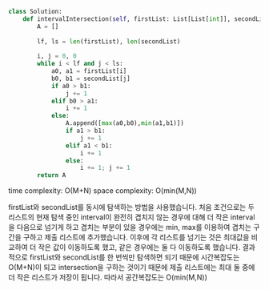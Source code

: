 ```python
class Solution:
    def intervalIntersection(self, firstList: List[List[int]], secondList: List[List[int]]) -> List[List[int]]:
        A = []
        
        lf, ls = len(firstList), len(secondList)
        
        i, j = 0, 0
        while i < lf and j < ls:
            a0, a1 = firstList[i]
            b0, b1 = secondList[j]
            if a0 > b1:
                j += 1
            elif b0 > a1:
                i += 1
            else:
                A.append([max(a0,b0),min(a1,b1)])
                if a1 > b1:
                    j += 1
                elif a1 < b1:
                    i += 1
                else:
                    i += 1; j += 1
        return A
```

time complexity: O(M+N)
space complexity: O(min(M,N))

firstList와 secondList를 동시에 탐색하는 방법을 사용했습니다.
처음 조건으로는 두 리스트의 현재 탐색 중인 interval이 완전히 겹치지 않는 경우에 대해 더 작은 interval을 다음으로 넘기게 하고
겹치는 부분이 있을 경우에는 min, max를 이용하여 겹치는 구간을 구하고 제출 리스트에 추가했습니다.
이후에 각 리스트를 넘기는 것은 최대값을 비교하여 더 작은 값이 이동하도록 했고, 같은 경우에는 둘 다 이동하도록 했습니다.
결과적으로 firstList와 secondList를 한 번씩만 탐색하면 되기 때문에 시간복잡도는 O(M+N)이 되고
intersection을 구하는 것이기 때문에 제출 리스트에는 최대 둘 중에 더 작은 리스트가 저장이 됩니다. 따라서 공간복잡도는 O(min(M,N))